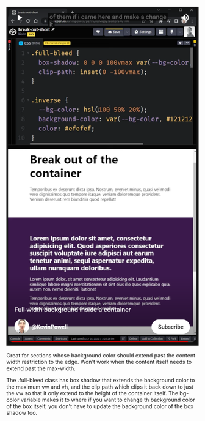 ![Alt text](image.png)

Great for sections whose background color should extend past the content width restriction to the edge.
Won't work when the content itself needs to extend past the max-width. 

The .full-bleed class has box shadow that extends the background color to the maximum vw and vh, and the clip path which clips it back down to just the vw so that it only extend to the height of the container itself. 
The bg-color variable makes it to where if you want to change th background color of the box itself, you don't have to update the background color of the box shadow too. 